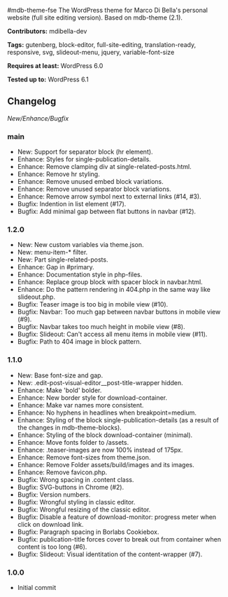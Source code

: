 #mdb-theme-fse
The WordPress theme for Marco Di Bella's personal website (full site editing version). Based on mdb-theme (2.1).

__Contributors:__ mdibella-dev

__Tags:__ gutenberg, block-editor, full-site-editing, translation-ready, responsive, svg, slideout-menu, jquery, variable-font-size

__Requires at least:__ WordPress 6.0

__Tested up to:__ WordPress 6.1

## Changelog
*New/Enhance/Bugfix*


### main
* New: Support for separator block (hr element).
* Enhance: Styles for single-publication-details.
* Enhance: Remove clamping div at single-related-posts.html.
* Enhance: Remove hr styling.
* Enhance: Remove unused embed block variations.
* Enhance: Remove unused separator block variations.
* Enhance: Remove arrow symbol next to external links (#14, #3).
* Bugfix: Indention in list element (#17).
* Bugfix: Add minimal gap between flat buttons in navbar (#12).


### 1.2.0
* New: New custom variables via theme.json.
* New: menu-item-* filter.
* New: Part single-related-posts.
* Enhance: Gap in #primary.
* Enhance: Documentation style in php-files.
* Enhance: Replace group block with spacer block in navbar.html.
* Enhance: Do the pattern rendering in 404.php in the same way like slideout.php.
* Bugfix: Teaser image is too big in mobile view (#10).
* Bugfix: Navbar: Too much gap between navbar buttons in mobile view (#9).
* Bugfix: Navbar takes too much height in mobile view (#8).
* Bugfix: Slideout: Can't access all menu items in mobile view (#11).
* Bugfix: Path to 404 image in block pattern.


### 1.1.0
* New: Base font-size and gap.
* New: .edit-post-visual-editor__post-title-wrapper hidden.
* Enhance: Make 'bold' bolder.
* Enhance: New border style for download-container.
* Enhance: Make var names more consistent.
* Enhance: No hyphens in headlines when breakpoint=medium.
* Enhance: Styling of the block single-publication-details (as a result of the changes in mdb-theme-blocks).
* Enhance: Styling of the block download-container (minimal).
* Enhance: Move fonts folder to /assets.
* Enhance: .teaser-images are now 100% instead of 175px.
* Enhance: Remove font-sizes from theme.json.
* Enhance: Remove Folder assets/build/images and its images.
* Enhance: Remove favicon.php.
* Bugfix: Wrong spacing in .content class.
* Bugfix: SVG-buttons in Chrome (#2).
* Bugfix: Version numbers.
* Bugfix: Wrongful styling in classic editor.
* Bugfix: Wrongful resizing of the classic editor.
* Bugfix: Disable a feature of download-monitor: progress meter when click on download link.
* Bugfix: Paragraph spacing in Borlabs Cookiebox.
* Bugfix: publication-title forces cover to break out from container when content is too long (#6).
* Bugfix: Slideout: Visual identitation of the content-wrapper (#7).



### 1.0.0
* Initial commit
